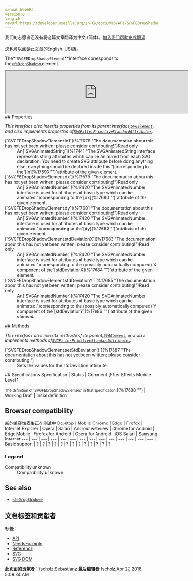 ```yaml
---
manual:WebAPI
version:0
lang:zh
rawUrl:https://developer.mozilla.org/zh-CN/docs/Web/API/SVGFEDropShadowElement
---
```




<bdi>我们的志愿者还没有将这篇文章翻译为<bdi>中文 (简体)</bdi>。[加入我们帮助完成翻译](%17675 "")<br></br>您也可以阅读此文章的[English (US)](%17676 "")版。</bdi>






The**`SVGFEDropShadowElement`**interface corresponds to the[`<feDropShadow>`](%17677 "The <feDropShadow> filter primitive creates a drop shadow of the input image. It is a shorthand filter, and is defined in terms of combinations of other filter primitives.")element.

<iframe src='https://mdn.mozillademos.org/en-US/docs/Web/API/SVGFEDropShadowElement$samples/inheritance_diagram?revision=1377355' width='600' height='140'></iframe>
## Properties<a name="Properties"></a>


<em>This interface also inherits properties from its parent interface,[`SVGElement`](%17342 "All of the SVG DOM interfaces that correspond directly to elements in the SVG language derive from the SVGElement interface."), and also implements properties of[`SVGFilterPrimitiveStandardAttributes`](%17591 "The SVGFilterPrimitiveStandardAttributes interface defines the set of DOM attributes that are common across the filter primitive interfaces.").</em>

<dl><dt>[`SVGFEDropShadowElement.in1`](%17678 "The documentation about this has not yet been written; please consider contributing!")Read only</dt><dd>An[`SVGAnimatedString`](%17441 "The SVGAnimatedString interface represents string attributes which can be animated from each SVG declaration. You need to create SVG attribute before doing anything else, everything should be declared inside this.")corresponding to the`[in](%17593 "")`attribute of the given element.</dd><dt>[`SVGFEDropShadowElement.dx`](%17679 "The documentation about this has not yet been written; please consider contributing!")Read only</dt><dd>An[`SVGAnimatedNumber`](%17420 "The SVGAnimatedNumber interface is used for attributes of basic type <Number> which can be animated.")corresponding to the`[dx](%17680 "")`attribute of the given element.</dd><dt>[`SVGFEDropShadowElement.dy`](%17681 "The documentation about this has not yet been written; please consider contributing!")Read only</dt><dd>An[`SVGAnimatedNumber`](%17420 "The SVGAnimatedNumber interface is used for attributes of basic type <Number> which can be animated.")corresponding to the`[dy](%17682 "")`attribute of the given element.</dd><dt>[`SVGFEDropShadowElement.stdDeviationX`](%17683 "The documentation about this has not yet been written; please consider contributing!")Read only</dt><dd>An[`SVGAnimatedNumber`](%17420 "The SVGAnimatedNumber interface is used for attributes of basic type <Number> which can be animated.")corresponding to the (possibly automatically computed) X component of the`[stdDeviationX](%17684 "")`attribute of the given element.</dd><dt>[`SVGFEDropShadowElement.stdDeviationY`](%17685 "The documentation about this has not yet been written; please consider contributing!")Read only</dt><dd>An[`SVGAnimatedNumber`](%17420 "The SVGAnimatedNumber interface is used for attributes of basic type <Number> which can be animated.")corresponding to the (possibly automatically computed) Y component of the`[stdDeviationY](%17686 "")`attribute of the given element.</dd></dl>
## Methods<a name="Methods"></a>


<em>This interface also inherits methods of its parent,[`SVGElement`](%17342 "All of the SVG DOM interfaces that correspond directly to elements in the SVG language derive from the SVGElement interface."), and also implements methods of[`SVGFilterPrimitiveStandardAttributes`](%17591 "The SVGFilterPrimitiveStandardAttributes interface defines the set of DOM attributes that are common across the filter primitive interfaces.").</em>

<dl><dt>[`SVGFEDropShadowElement.setStdDeviation()`](%17687 "The documentation about this has not yet been written; please consider contributing!")</dt><dd>Sets the values for the`stdDeviation`attribute.</dd></dl>
## Specifications<a name="Specifications"></a>
Specification | Status | Comment 
[Filter Effects Module Level 1<br></br><small>The definition of &#39;SVGFEDropShadowElement&#39; in that specification.</small>](%17688 "") | Working Draft | Initial definition 


## Browser compatibility<a name="Browser_compatibility"></a>
[新的兼容性表格正在测试中<i></i>](%3360 "")
<abbr>Desktop<i></i></abbr> | <abbr>Mobile<i></i></abbr> 
<abbr>Chrome<i></i></abbr> | <abbr>Edge<i></i></abbr> | <abbr>Firefox<i></i></abbr> | <abbr>Internet Explorer<i></i></abbr> | <abbr>Opera<i></i></abbr> | <abbr>Safari<i></i></abbr> | <abbr>Android webview<i></i></abbr> | <abbr>Chrome for Android<i></i></abbr> | <abbr>Edge Mobile<i></i></abbr> | <abbr>Firefox for Android<i></i></abbr> | <abbr>Opera for Android<i></i></abbr> | <abbr>iOS Safari<i></i></abbr> | <abbr>Samsung Internet<i></i></abbr> 
 ---  |  ---  |  ---  |  ---  |  ---  |  ---  |  ---  |  ---  |  ---  |  ---  |  ---  |  ---  |  ---  |  ---  | 
Basic support | <abbr>?</abbr> | <abbr>?</abbr> | <abbr>?</abbr> | <abbr>?</abbr> | <abbr>?</abbr> | <abbr>?</abbr> | <abbr>?</abbr> | <abbr>?</abbr> | <abbr>?</abbr> | <abbr>?</abbr> | <abbr>?</abbr> | <abbr>?</abbr> | <abbr>?</abbr> 


### Legend<a name="Legend"></a>
<dl><dt><abbr>Compatibility unknown</abbr></dt><dd>Compatibility unknown</dd></dl>

## See also<a name="See_also"></a>

* [`<feDropShadow>`](%17677 "The <feDropShadow> filter primitive creates a drop shadow of the input image. It is a shorthand filter, and is defined in terms of combinations of other filter primitives.")



## 文档标签和贡献者
**标签：**
* [API](%50 "")
* [NeedsExample](%13047 "")
* [Reference](%3381 "")
* [SVG](%457 "")
* [SVG DOM](%17335 "")

**此页面的贡献者：**[fscholz](%60 ""),[Sebastianz](%4468 "")
**最后编辑者:**[fscholz](%60 ""),<time>Apr 27, 2018, 5:09:34 AM</time>


